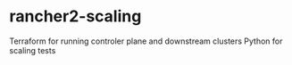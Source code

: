 # rancher2-scaling

Terraform for running controler plane and downstream clusters
Python for scaling tests
